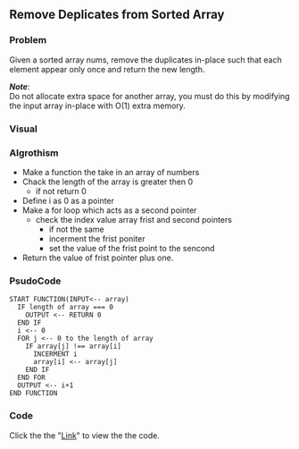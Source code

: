 ## Remove Deplicates from Sorted Array

### Problem
Given a sorted array nums, remove the duplicates in-place such that each element appear only once and return the new length.

__*Note*__:<br>
Do not allocate extra space for another array, you must do this by modifying the input array in-place with O(1) extra memory.

### Visual 

### Algrothism
* Make a function the take in an array of numbers
* Chack the length of the array is greater then 0
  * if not return 0
* Define i as 0 as a pointer
* Make a for loop which acts as a second pointer
    * check the index value array frist and second pointers
       * if not the same 
        * incerment the frist poniter
        * set the value of the frist point to the sencond
* Return the value of frist pointer plus one.

### PsudoCode 
````
START FUNCTION(INPUT<-- array)
  IF length of array === 0
    OUTPUT <-- RETURN 0
  END IF
  i <-- 0
  FOR j <-- 0 to the length of array
    IF array[j] !== array[i]
      INCERMENT i
      array[i] <-- array[j]
    END IF
  END FOR
  OUTPUT <-- i+1
END FUNCTION
````
### Code
Click the the "[Link](removeDuplicates.js)" to view the the code. 